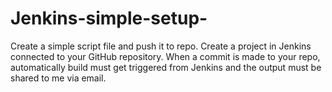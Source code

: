 # Jenkins-simple-setup-
Create a simple script file and push it to repo. Create a project in Jenkins connected to your GitHub repository. When a commit is made to your repo, automatically build must get triggered from Jenkins and the output must be shared to me via email.
